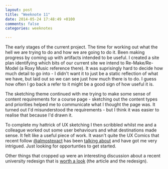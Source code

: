 ```yaml
---
layout: post
title: "Weeknote 11"
date: 2014-05-24 17:48:49 +0100
comments: false
categories: weeknotes

---
```


The early stages of the current project. The time for working out what the hell we are trying to do and how we are going to do it. Been making progress by coming up with artifacts intended to be useful. I created a site plan identifying which bits of our current site we intend to Re-Make/Re-Model (a Roxy Music reference there). It was suprisingly hard to decide how much detail to go into - I didn't want it to just be a static reflection of what we have, but laid out so we can see just how much there is to do. I guess how often I go back a refer to it might be a good sign of how useful it is.

The sketching theme continued with me trying to make some sense of content requirements for a course page - sketching out the content types and priorities  helped me to communicate what I thought the page was. It turned out I'd misunderstood the requirements - but I think it was easier to realise that because I'd drawn it.

To complete my hattrick of UX sketching I then scribbled whilst me and a colleague worked out some user behaviours and what destinations made sense. It felt like a useful piece of work. It wasn't quite the UX Comics that recent follow [@almostexact](https://twitter.com/almostexact) has been [talking about](http://www.almostexact.com/2013/06/how-to-make-your-first-ux-comic-uxscotland-slides/) and have got me very intrigued. Just looking for opportunties to get started.

Other things that cropped up were an interesting discussion about a recent university redesign that is [worth a look](http://collegewebeditor.com/blog/index.php/archives/2014/05/15/whats-wrong-with-the-redesigned-bucknell-university-website/) (the article and the redesign).

